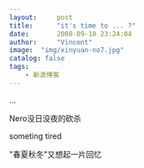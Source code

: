 ```yaml
---
layout:     post
title:      "it's time to ... ?"
date:       2008-09-10 23:24:04
author:     "Vincent"
image:  "img/xinyuan-no7.jpg"
catalog: false
tags:
    - 新浪博客
---
```



... 

Nero没日没夜的砍杀

someting tired

"春夏秋冬"又想起一片回忆



